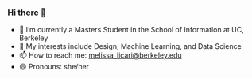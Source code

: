### Hi there 👋

<!--
**melissa-licari/melissa-licari** is a ✨ _special_ ✨ repository because its `README.md` (this file) appears on your GitHub profile.

Here are some ideas to get you started:

<img src="https://github.com/melissa-licari/melissa-licari/blob/main/Yellow%20and%20Brown%20Floral%20August%20Birthday%20Facebook%20Cover%20(1).png">
-->
- 🔭 I’m currently a Masters Student in the School of Information at UC, Berkeley
- 🌱 My interests include Design, Machine Learning, and Data Science
- 📫 How to reach me: melissa_licari@berkeley.edu
- 😄 Pronouns: she/her
